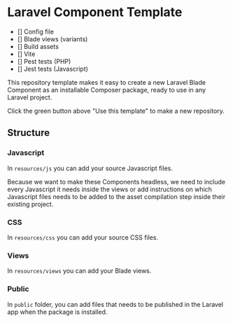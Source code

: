 # Laravel Component Template

- [] Config file
- [] Blade views (variants)
- [] Build assets
- [] Vite
- [] Pest tests (PHP)
- [] Jest tests (Javascript)

This repository template makes it easy to create a new Laravel Blade Component as an installable Composer package, ready to use in any Laravel project.

Click the green button above "Use this template" to make a new repository.

## Structure

### Javascript

In `resources/js` you can add your source Javascript files.

Because we want to make these Components headless, we need to include every Javascript it needs inside the views or add instructions on which Javascript files needs to be added to the asset compilation step inside their existing project.

### CSS

In `resources/css` you can add your source CSS files.

### Views

In `resources/views` you can add your Blade views.

### Public

In `public` folder, you can add files that needs to be published in the Laravel app when the package is installed.

